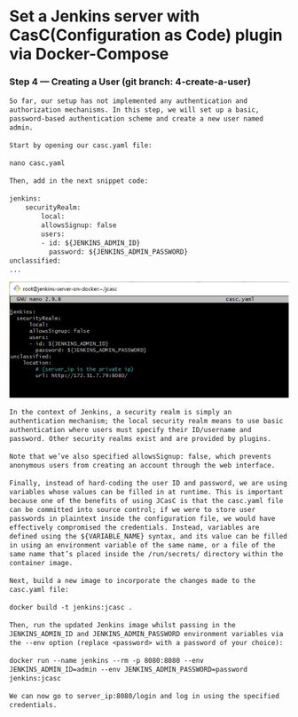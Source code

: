 # Set a Jenkins server with CasC(Configuration as Code) plugin via Docker-Compose
  
   ### Step 4 — Creating a User (git branch: 4-create-a-user)

    So far, our setup has not implemented any authentication and authorization mechanisms. In this step, we will set up a basic, password-based authentication scheme and create a new user named admin.

    Start by opening our casc.yaml file:

    nano casc.yaml

    Then, add in the next snippet code:

    jenkins:
        securityRealm:
            local:
            allowsSignup: false
            users:
            - id: ${JENKINS_ADMIN_ID}
              password: ${JENKINS_ADMIN_PASSWORD}
    unclassified:
    ...

   ![casc-yaml-updated!](Images/casc-yaml-updated.jpg)

    In the context of Jenkins, a security realm is simply an authentication mechanism; the local security realm means to use basic authentication where users must specify their ID/username and password. Other security realms exist and are provided by plugins.

    Note that we’ve also specified allowsSignup: false, which prevents anonymous users from creating an account through the web interface.

    Finally, instead of hard-coding the user ID and password, we are using variables whose values can be filled in at runtime. This is important because one of the benefits of using JCasC is that the casc.yaml file can be committed into source control; if we were to store user passwords in plaintext inside the configuration file, we would have effectively compromised the credentials. Instead, variables are defined using the ${VARIABLE_NAME} syntax, and its value can be filled in using an environment variable of the same name, or a file of the same name that’s placed inside the /run/secrets/ directory within the container image.

    Next, build a new image to incorporate the changes made to the casc.yaml file:

    docker build -t jenkins:jcasc .

    Then, run the updated Jenkins image whilst passing in the JENKINS_ADMIN_ID and JENKINS_ADMIN_PASSWORD environment variables via the --env option (replace <password> with a password of your choice):

    docker run --name jenkins --rm -p 8080:8080 --env JENKINS_ADMIN_ID=admin --env JENKINS_ADMIN_PASSWORD=password jenkins:jcasc

    We can now go to server_ip:8080/login and log in using the specified credentials.